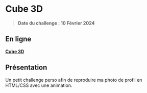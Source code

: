 # Cube 3D

> <strong>Date du challenge : 10 Février 2024</strong>

## En ligne

<a href="https://kuroinekoo.github.io/KuroiNekOo-Invader/"><strong>Cube 3D</strong></a>

## Présentation

Un petit challenge perso afin de reproduire ma photo de profil en HTML/CSS avec une animation.